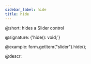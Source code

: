 ```yaml
---
sidebar_label: hide
title: hide
---          
```


@short: hides a Slider control

@signature: {'hide(): void;'}

@example:
form.getItem("slider").hide(); 



@descr:



